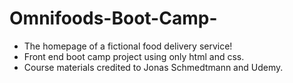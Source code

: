 # Omnifoods-Boot-Camp-
- The homepage of a fictional food delivery service! 
- Front end boot camp project using only html and css. 
- Course materials credited to Jonas Schmedtmann and Udemy.
